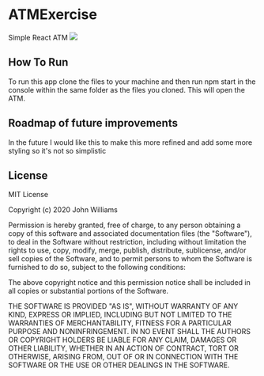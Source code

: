 # ATMExercise
Simple React ATM
<img src="./atm.png" />

## How To Run 
To run this app clone the files to your machine and then run npm start in the console within the same folder as the files you cloned. This will open the ATM. 

## Roadmap of future improvements
In the future I would like this to make this more refined and add some more styling so it's not so simplistic

## License
MIT License

Copyright (c) 2020 John Williams

Permission is hereby granted, free of charge, to any person obtaining a copy of this software and associated documentation files (the "Software"), to deal in the Software without restriction, including without limitation the rights to use, copy, modify, merge, publish, distribute, sublicense, and/or sell copies of the Software, and to permit persons to whom the Software is furnished to do so, subject to the following conditions:

The above copyright notice and this permission notice shall be included in all copies or substantial portions of the Software.

THE SOFTWARE IS PROVIDED "AS IS", WITHOUT WARRANTY OF ANY KIND, EXPRESS OR IMPLIED, INCLUDING BUT NOT LIMITED TO THE WARRANTIES OF MERCHANTABILITY, FITNESS FOR A PARTICULAR PURPOSE AND NONINFRINGEMENT. IN NO EVENT SHALL THE AUTHORS OR COPYRIGHT HOLDERS BE LIABLE FOR ANY CLAIM, DAMAGES OR OTHER LIABILITY, WHETHER IN AN ACTION OF CONTRACT, TORT OR OTHERWISE, ARISING FROM, OUT OF OR IN CONNECTION WITH THE SOFTWARE OR THE USE OR OTHER DEALINGS IN THE SOFTWARE.

